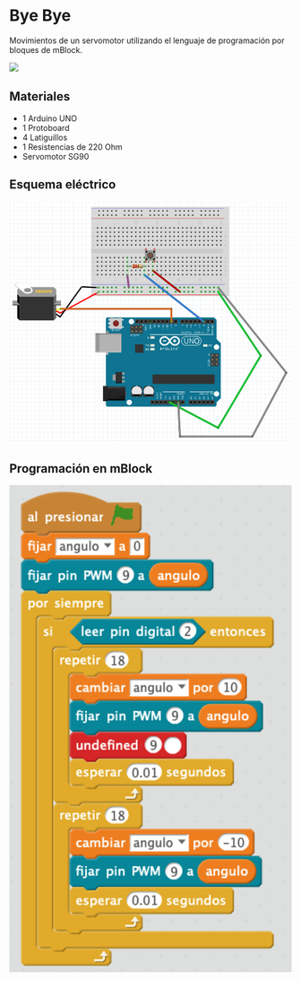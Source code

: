 # Bye Bye

Movimientos de un servomotor utilizando el lenguaje de programación por bloques de mBlock.

![](practica.gif)

## Materiales

- 1 Arduino UNO
- 1 Protoboard
- 4 Latiguillos
- 1 Resistencias de 220 Ohm 
- Servomotor SG90

## Esquema eléctrico

![](fritzing.png)

## Programación en mBlock

![](mblock.png)
